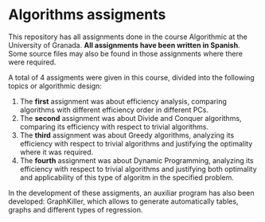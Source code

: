 # Algorithms assigments

This repository has all assignments done in the course Algorithmic at the University of Granada. __All assignments have been written in Spanish__.
Some source files may also be found in those assignments where there were required. 

A total of 4 assigments were given in this course, divided into the following topics or algorithmic design:

1. The __first__ assignment was about efficiency analysis, comparing algorithms with different efficiency order in different PCs.
2. The __second__ assignment was about Divide and Conquer algorithms, comparing its efficiency with respect to trivial algorithms.
3. The __third__ assignment was about Greedy algorithms, analyzing its efficiency with respect to trivial algorithms and justifying the optimality where it was required.
4. The __fourth__ assignment was about Dynamic Programming, analyzing its efficiency with respect to trivial algorithms and justifying both optimality and applicability of this type of algoritm in the specified problem. 

In the development of these assigments, an auxiliar program has also been developed: GraphKiller, which allows to generate automatically tables, graphs and
different types of regression. 
